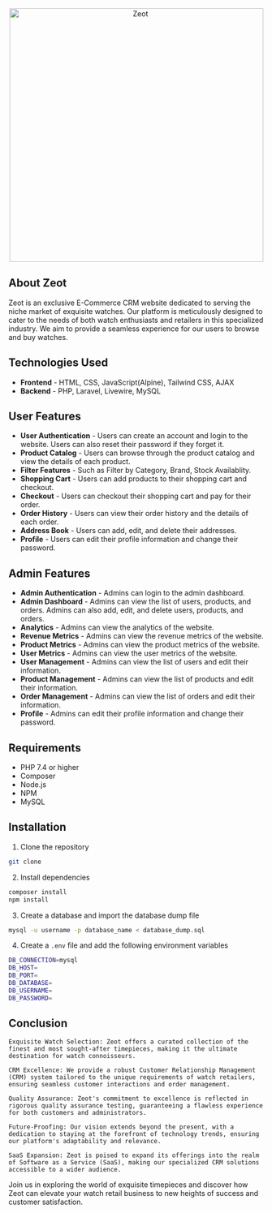<div align="center">
  <img src="https://github.com/DhanishFrost/Zeot/assets/107633188/69e9fcb6-687d-4b4b-9ab1-002d1518791b" alt="Zeot" width="500">
</div>




## About Zeot

Zeot is an exclusive E-Commerce CRM website dedicated to serving the niche market of exquisite watches. Our platform is meticulously designed to cater to the needs of both watch enthusiasts and retailers in this specialized industry. We aim to provide a seamless experience for our users to browse and buy watches.

## Technologies Used

- **Frontend** - HTML, CSS, JavaScript(Alpine), Tailwind CSS, AJAX
- **Backend** - PHP, Laravel, Livewire, MySQL


## User Features

- **User Authentication** - Users can create an account and login to the website. Users can also reset their password if they forget it.
- **Product Catalog** - Users can browse through the product catalog and view the details of each product.
- **Filter Features** - Such as Filter by Category, Brand, Stock Availablity.
- **Shopping Cart** - Users can add products to their shopping cart and checkout.
- **Checkout** - Users can checkout their shopping cart and pay for their order.
- **Order History** - Users can view their order history and the details of each order.
- **Address Book** - Users can add, edit, and delete their addresses.
- **Profile** - Users can edit their profile information and change their password.

## Admin Features
- **Admin Authentication** - Admins can login to the admin dashboard.
- **Admin Dashboard** - Admins can view the list of users, products, and orders. Admins can also add, edit, and delete users, products, and orders.
- **Analytics** - Admins can view the analytics of the website.
- **Revenue Metrics** - Admins can view the revenue metrics of the website.
- **Product Metrics** - Admins can view the product metrics of the website.
- **User Metrics** - Admins can view the user metrics of the website.
- **User Management** - Admins can view the list of users and edit their information.
- **Product Management** - Admins can view the list of products and edit their information.
- **Order Management** - Admins can view the list of orders and edit their information.
- **Profile** - Admins can edit their profile information and change their password.

## Requirements

- PHP 7.4 or higher
- Composer
- Node.js
- NPM
- MySQL


## Installation

1. Clone the repository
```bash
git clone
```

2. Install dependencies
```bash
composer install
npm install
```

3. Create a database and import the database dump file
```bash
mysql -u username -p database_name < database_dump.sql
```

4. Create a `.env` file and add the following environment variables
```bash
DB_CONNECTION=mysql
DB_HOST=
DB_PORT=
DB_DATABASE=
DB_USERNAME=
DB_PASSWORD=
```




## Conclusion

    Exquisite Watch Selection: Zeot offers a curated collection of the finest and most sought-after timepieces, making it the ultimate destination for watch connoisseurs.

    CRM Excellence: We provide a robust Customer Relationship Management (CRM) system tailored to the unique requirements of watch retailers, ensuring seamless customer interactions and order management.

    Quality Assurance: Zeot's commitment to excellence is reflected in rigorous quality assurance testing, guaranteeing a flawless experience for both customers and administrators.

    Future-Proofing: Our vision extends beyond the present, with a dedication to staying at the forefront of technology trends, ensuring our platform's adaptability and relevance.

    SaaS Expansion: Zeot is poised to expand its offerings into the realm of Software as a Service (SaaS), making our specialized CRM solutions accessible to a wider audience.

Join us in exploring the world of exquisite timepieces and discover how Zeot can elevate your watch retail business to new heights of success and customer satisfaction.

